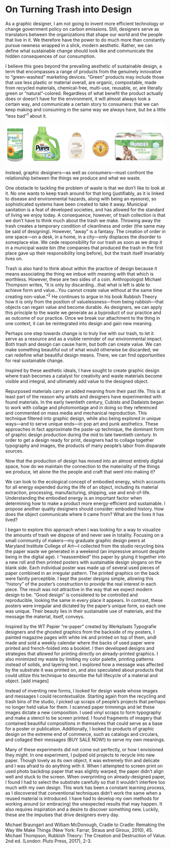 # On Turning Trash into Design

As a graphic designer, I am not going to invent more efficient technology or change government policy on carbon emissions. Still, designers serve as translators between the organizations that shape our world and the people that live in it. We therefore have the power to do much more than constantly pursue newness wrapped in a slick, modern aesthetic. Rather, we can define what sustainable change should look like and communicate the hidden consequences of our consumption.

I believe this goes beyond the prevailing aesthetic of sustainable design, a term that encompasses a range of products from the genuinely innovative to “green-washed” marketing devices. “Green” products may include those that use less plastic or material overall, are organic, compostable, made from recycled materials, chemical-free, multi-use, reusable, or, are literally green or “natural”-colored. Regardless of what benefit the product actually does or doesn’t have for the environment, it will almost always look a certain way, and communicate a certain story to consumers: that we can keep making and consuming in the same way we always have, but be a little “less bad”<sup>1</sup> about it.

![Green products](/katie/images/green-products.png "Green products")

Instead, graphic designers—as well as consumers—must confront the relationship between the things we produce and what we waste. 

One obstacle to tackling the problem of waste is that we don’t like to look at it. No one wants to keep trash around for that long (justifiably, as it is linked to disease and environmental hazards, along with being an eyesore), so sophisticated systems have been created to take it away. Municipal sanitation is a feat of developed societies, and has allowed for the standard of living we enjoy today. A consequence, however, of trash collection is that we don’t have to think much about the trash we make. Throwing away the trash creates a temporary condition of cleanliness and order (the same may be said of designing). However, “away” is a fantasy. The creation of order in one space—on a desk, in a home, in a city—only displaces the disorder to someplace else. We cede responsibility for our trash as soon as we drop it in a municipal waste bin (the companies that produced the trash in the first place gave up their responsibility long before), but the trash itself invariably lives on.

Trash is also hard to think about within the practice of design because it means associating the thing we imbue with meaning with that which is worthless. However, these are two sides of a coin. Anthropologist Michael Thompson writes, “it is only by discarding…that what is left is able to achieve form and value…You cannot create value without at the same time creating non-value.”<sup>2</sup> He continues to argue in his book Rubbish Theory how it is only from the position of valuelessness—from being rubbish—that objects can regain value and become durable. As designers, we can apply this principle to the waste we generate as a byproduct of our practice and as outcome of our practice. Once we break our attachment to the thing in one context, it can be reintegrated into design and gain new meaning.

Perhaps one step towards change is to truly live with our trash, to let it serve as a resource and as a visible reminder of our environmental impact. Both trash and design can cause harm, but both can create value. We can make something beautiful out of what would otherwise be discarded; we can redefine what beautiful design means. There, we can find opportunities for real sustainable change.

Inspired by these aesthetic ideals, I have sought to create graphic design where trash becomes a catalyst for creativity and waste materials become visible and integral, and ultimately add value to the designed object.

Repurposed materials carry an added meaning from their past life. This is at least part of the reason why artists and designers have experimented with found materials. In the early twentieth century, Cubists and Dadaists began to work with collage and photomontage and in doing so they referenced and commented on mass media and mechanical reproduction. This technique filtered into graphic design, while also being explored in unique ways—and to serve unique ends—in pop art and punk aesthetics. These approaches in fact approximate the paste-up technique, the dominant form of graphic design production during the mid to late twentieth century. In order to get a design ready for print, designers had to collage together typography and images, the products of many people’s labor from disparate sources.

Now that the production of design has moved into an almost entirely digital space, how do we maintain the connection to the materiality of the things we produce, let alone the the people and craft that went into making it? 

We can look to the ecological concept of embodied energy, which accounts for all energy expended during the life of an object, including its material extraction, processing, manufacturing, shipping, use and end-of-life. Understanding the embodied energy is an important factor when determining how to make a product more energy-efficient and sustainable. I propose another quality designers should consider: embodied history. How does the object communicate where it came from? What are the lives it has lived?

I began to explore this approach when I was looking for a way to visualize the amounts of trash we dispose of and never see in totality. Focusing on a small community of makers—my graduate graphic design peers at Maryland Institute College of Art—I collected from the studio recycling bins the paper waste we generated in a weekend (an impressive amount despite being in the digital age). I “reassembled” this paper by gluing it together into a new roll and then printed posters with sustainable design slogans on the blank side. Each individual poster was made up of several used pieces of paper combined in an irregular pattern. The printed graphics on the back were faintly perceptible. I kept the poster designs simple, allowing this “history” of the poster’s construction to provide the real interest in each piece. The result was not attractive in the way that we expect modern design to be. “Good design” is considered to be controlled and reproducible, looking the same in every place it appears. In contrast, these posters were irregular and dictated by the paper’s unique form, so each one was unique. Their beauty lies in their sustainable use of materials, and the message the material, itself, conveys.

Inspired by the WT Papier “re-paper” created by Werkplaats Typografie designers and the ghosted graphics from the backside of my posters, I painted magazine pages with white ink and printed on top of them, andI made and sold a weekly calendar where the backs of used paper were printed and french-folded into a booklet. I then developed designs and strategies that allowed for printing directly on already-printed graphics. I also minimized my waste by limiting my color palette, printing patterns instead of solids, and layering text. I explored how a message was affected by the substrate it was printed on, and also speculated about products that could utilize this technique to describe the full lifecycle of a material and object. [add images] 
	
Instead of inventing new forms, I looked for design waste whose images and messages I could recontextualize. Starting again from the recycling and trash bins of the studio, I picked up scraps of people’s projects that perhaps no longer held value for them. I scanned paper trimmings and let these images dictate a new composition. I used vinyl scraps to form typography and make a stencil to be screen printed. I found fragments of imagery that contained beautiful compositions in themselves that could serve as a base for a poster or publication. Additionally, I looked to products of graphic design on the extreme end of commerce, such as catalogs and circulars, and collaged their messages (BUY SALE NOW!) to serve my own meanings.

Many of these experiments did not come out perfectly, or how I envisioned they might. In one experiment, I pulped old projects to recycle into new paper. Though lovely as its own object, it was extremely thin and delicate and I was afraid to do anything with it. When I attempted to screen print on used photo backdrop paper that was slightly warped, the paper didn’t align well and stuck to the screen. When overprinting on already-designed paper, I found I had to select the substrate carefully so that it wouldn’t interfere too much with my own design. This work has been a constant learning process, as I discovered that conventional techniques didn’t work the same when a reused material is introduced. I have had to develop my own methods for working around (or embracing) the unexpected results that may happen. It also requires inspiration and a desire to discover something new. Luckily, these are the impulses that drive designers every day.

Michael Braungart and William McDonough, Cradle to Cradle: Remaking the Way We Make Things (New York: Farrar, Straus and Giroux, 2010), 45.
Michael Thompson, Rubbish Theory: The Creation and Destruction of Value. 2nd ed. (London: Pluto Press, 2017), 2-3.